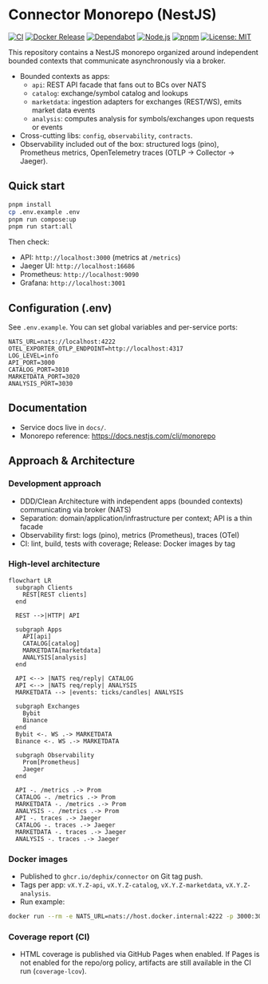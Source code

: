 # Connector Monorepo (NestJS)

[![CI](https://github.com/dephix/connector/actions/workflows/ci.yml/badge.svg)](https://github.com/dephix/connector/actions/workflows/ci.yml)
[![Docker Release](https://github.com/dephix/connector/actions/workflows/release.yml/badge.svg)](https://github.com/dephix/connector/actions/workflows/release.yml)
[![Dependabot](https://img.shields.io/badge/Dependabot-enabled-blue?logo=dependabot)](https://github.com/dephix/connector/security/dependabot)
[![Node.js](https://img.shields.io/badge/node-22.x-brightgreen)](https://nodejs.org)
[![pnpm](https://img.shields.io/badge/pnpm-10.x-orange)](https://pnpm.io)
[![License: MIT](https://img.shields.io/badge/License-MIT-yellow.svg)](LICENSE)

This repository contains a NestJS monorepo organized around independent bounded contexts that communicate asynchronously via a broker.

- Bounded contexts as apps:
  - `api`: REST API facade that fans out to BCs over NATS
  - `catalog`: exchange/symbol catalog and lookups
  - `marketdata`: ingestion adapters for exchanges (REST/WS), emits market data events
  - `analysis`: computes analysis for symbols/exchanges upon requests or events
- Cross-cutting libs: `config`, `observability`, `contracts`.
- Observability included out of the box: structured logs (pino), Prometheus metrics, OpenTelemetry traces (OTLP → Collector → Jaeger).

## Quick start

```bash
pnpm install
cp .env.example .env
pnpm run compose:up
pnpm run start:all
```

Then check:

- API: `http://localhost:3000` (metrics at `/metrics`)
- Jaeger UI: `http://localhost:16686`
- Prometheus: `http://localhost:9090`
- Grafana: `http://localhost:3001`

## Configuration (.env)

See `.env.example`. You can set global variables and per-service ports:

```env
NATS_URL=nats://localhost:4222
OTEL_EXPORTER_OTLP_ENDPOINT=http://localhost:4317
LOG_LEVEL=info
API_PORT=3000
CATALOG_PORT=3010
MARKETDATA_PORT=3020
ANALYSIS_PORT=3030
```

## Documentation

- Service docs live in `docs/`.
- Monorepo reference: https://docs.nestjs.com/cli/monorepo
 
## Approach & Architecture

### Development approach
- DDD/Clean Architecture with independent apps (bounded contexts) communicating via broker (NATS)
- Separation: domain/application/infrastructure per context; API is a thin facade
- Observability first: logs (pino), metrics (Prometheus), traces (OTel)
- CI: lint, build, tests with coverage; Release: Docker images by tag

### High-level architecture
```mermaid
flowchart LR
  subgraph Clients
    REST[REST clients]
  end

  REST -->|HTTP| API

  subgraph Apps
    API[api]
    CATALOG[catalog]
    MARKETDATA[marketdata]
    ANALYSIS[analysis]
  end

  API <--> |NATS req/reply| CATALOG
  API <--> |NATS req/reply| ANALYSIS
  MARKETDATA --> |events: ticks/candles| ANALYSIS

  subgraph Exchanges
    Bybit
    Binance
  end
  Bybit <-. WS .-> MARKETDATA
  Binance <-. WS .-> MARKETDATA

  subgraph Observability
    Prom[Prometheus]
    Jaeger
  end

  API -. /metrics .-> Prom
  CATALOG -. /metrics .-> Prom
  MARKETDATA -. /metrics .-> Prom
  ANALYSIS -. /metrics .-> Prom
  API -. traces .-> Jaeger
  CATALOG -. traces .-> Jaeger
  MARKETDATA -. traces .-> Jaeger
  ANALYSIS -. traces .-> Jaeger
```

### Docker images

- Published to `ghcr.io/dephix/connector` on Git tag push.
- Tags per app: `vX.Y.Z-api`, `vX.Y.Z-catalog`, `vX.Y.Z-marketdata`, `vX.Y.Z-analysis`.
- Run example:

```bash
docker run --rm -e NATS_URL=nats://host.docker.internal:4222 -p 3000:3000 ghcr.io/dephix/connector:v0.1.0-api
```

### Coverage report (CI)
- HTML coverage is published via GitHub Pages when enabled. If Pages is not enabled for the repo/org policy, artifacts are still available in the CI run (`coverage-lcov`).
